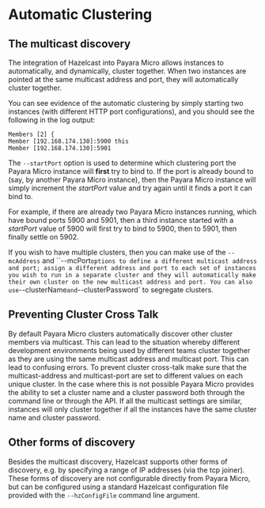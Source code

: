# Automatic Clustering

## The multicast discovery

The integration of Hazelcast into Payara Micro allows instances to automatically, and dynamically, cluster together. When two instances are pointed at the same multicast address and port, they will automatically cluster together.

You can see evidence of the automatic clustering by simply starting two instances (with different HTTP port configurations), and you should see the following in the log output:

```
Members [2] {
Member [192.168.174.130]:5900 this
Member [192.168.174.130]:5901
```

The `--startPort` option is used to determine which clustering port the Payara Micro instance will **first** try to bind to. If the port is already bound to (say, by another Payara Micro instance), then the Payara Micro instance will simply increment the _startPort_ value and try again until it finds a port it can bind to.

For example, if there are already two Payara Micro instances running, which have bound ports 5900 and 5901, then a third instance started with a _startPort_ value of 5900 will first try to bind to 5900, then to 5901, then finally settle on 5902.

If you wish to have multiple clusters, then you can make use of the `--mcAddress` and ``--mcPort` options to define a different multicast address and port; assign a different address and port to each set of instances you wish to run in a separate cluster and they will automatically make their own cluster on the new multicast address and port. You can also use `--clusterName` and `--clusterPassword` to segregate clusters.

## Preventing Cluster Cross Talk

By default Payara Micro clusters automatically discover other cluster members via multicast. This can lead to the situation whereby different development environments being used by different teams cluster together as they are using the same multicast address and multicast port. This can lead to confusing errors. To prevent cluster cross-talk make sure that the multicast-address and multicast-port are set to different values on each unique cluster. In the case where this is not possible Payara Micro provides the ability to set a cluster name and a cluster password both through the command line or through the API. If all the multicast settings are similar, instances will only cluster together if all the instances have the same cluster name and cluster password.


## Other forms of discovery

Besides the multicast discovery, Hazelcast supports other forms of discovery, e.g. by specifying a range of IP addresses (via the tcp joiner). These forms of discovery are not configurable directly from Payara Micro, but can be configured using a standard Hazelcast configuration file provided with the `--hzConfigFile` command line argument.
